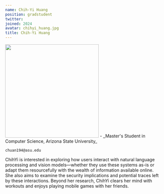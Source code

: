 ```yaml
---
name: Chih-Yi Huang
position: gradstudent
twitter:
joined: 2024
avatar: chihyi_huang.jpg
title: Chih-Yi Huang
---
```


<img width="300" src="{{site.baseurl}}/images/people/{{page.avatar}}" data-action="zoom">
- _Master's Student in Computer Science, Arizona State University_
<br>

<i class="fa fa-envelope-o"></i> `chuan194@asu.edu`


ChihYi is interested in exploring how users interact with natural language processing and vision models—whether they use these systems as-is or adapt them resourcefully with the wealth of information available online. She also aims to examine the security implications and potential traces left by these interactions. Beyond her research, ChihYi clears her mind with workouts and enjoys playing mobile games with her friends.


